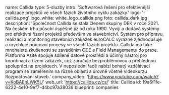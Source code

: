name: Callida
type: 5-sluzby
intro: 'Softwarová řešení pro efektivnější realizace projektů ve všech fázích životního cyklu zakázky.'
logo: '-callida.png'
logo_white: white_logo_callida.png
foto: callida_dark.jpg
description: 'Společnost Callida se stala členem skupiny DEK v roce 2021. Na českém trhu působí úspěšně již od roku 1990. Vyvíjí a dodává systémy pro efektivní řízení projektů především ve stavebnictví. Systém pro přípravu, realizaci a monitoring stavebních zakázek euroCALC výrazně zjednodušuje a urychluje pracovní procesy ve všech fázích projektu. Callida má také mnohaleté zkušenosti se zaváděním CDE a Field Managementu do praxe. Platforma Asite spojuje sdílené datové prostředí a účinný nástroj pro koordinaci a řízení zakázek, což zaručuje bezproblémovou a přehlednou spolupráci na projektech. V neposlední řadě nabízí bohatý vzdělávací program se zaměřením na různé oblasti a úrovně včetně videokurzu Rozpočtování staveb.'
company_video: 'https://www.youtube.com/watch?v=KoBAEnLWK5U'
web_url: 'https://callida.cz/cs/'
title: Callida
id: 19a6f1fe-6222-4e10-9ef7-d4bc97a38036
blueprint: companies
